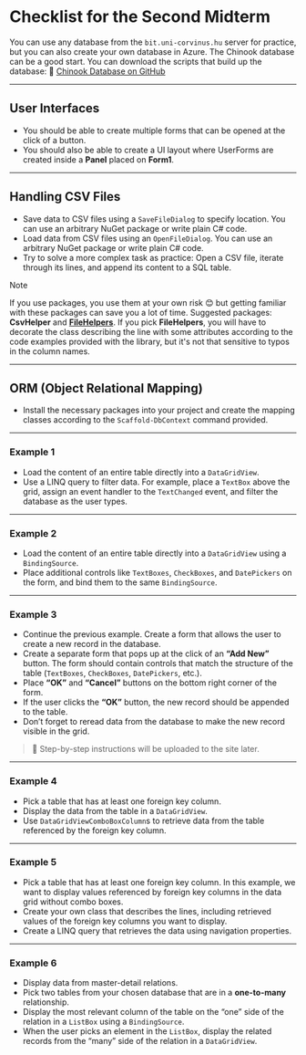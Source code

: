 # Checklist for the Second Midterm

You can use any database from the `bit.uni-corvinus.hu` server for practice, but you can also create your own database in Azure. The Chinook database can be a good start. You can download the scripts that build up the database:
 🔗 [Chinook Database on GitHub](https://github.com/lerocha/chinook-database?tab=readme-ov-file)

------

## User Interfaces

- You should be able to create multiple forms that can be opened at the click of a button.
- You should also be able to create a UI layout where UserForms are created inside a **Panel** placed on **Form1**.

------

## Handling CSV Files

- Save data to CSV files using a `SaveFileDialog` to specify location. You can use an arbitrary NuGet package or write plain C# code.
- Load data from CSV files using an `OpenFileDialog`. You can use an arbitrary NuGet package or write plain C# code.
- Try to solve a more complex task as practice:
   Open a CSV file, iterate through its lines, and append its content to a SQL table.

> [!NOTE] 
>
> If you use packages, you use them at your own risk 😊 but getting familiar with these packages can save you a lot of time.
> Suggested packages: **CsvHelper** and [**FileHelpers**](https://www.filehelpers.net/example/QuickStart/ReadFileDelimited/). If you pick **FileHelpers**, you will have to decorate the class describing the line with some attributes according to the code examples provided with the library, but it's not that sensitive to typos in the column names.

------

## ORM (Object Relational Mapping)

- Install the necessary packages into your project and create the mapping classes according to the `Scaffold-DbContext` command provided.

------

### Example 1

- Load the content of an entire table directly into a `DataGridView`.
- Use a LINQ query to filter data. For example, place a `TextBox` above the grid, assign an event handler to the `TextChanged` event, and filter the database as the user types.

------

### Example 2

- Load the content of an entire table directly into a `DataGridView` using a `BindingSource`.
- Place additional controls like `TextBoxes`, `CheckBoxes`, and `DatePickers` on the form, and bind them to the same `BindingSource`.

------

### Example 3

- Continue the previous example. Create a form that allows the user to create a new record in the database.
- Create a separate form that pops up at the click of an **“Add New”** button.
   The form should contain controls that match the structure of the table (`TextBoxes`, `CheckBoxes`, `DatePickers`, etc.).
- Place **“OK”** and **“Cancel”** buttons on the bottom right corner of the form.
- If the user clicks the **“OK”** button, the new record should be appended to the table.
- Don’t forget to reread data from the database to make the new record visible in the grid.

> 📌 Step-by-step instructions will be uploaded to the site later.

------

### Example 4

- Pick a table that has at least one foreign key column.
- Display the data from the table in a `DataGridView`.
- Use `DataGridViewComboBoxColumn`s to retrieve data from the table referenced by the foreign key column.

------

### Example 5

- Pick a table that has at least one foreign key column.
   In this example, we want to display values referenced by foreign key columns in the data grid without combo boxes.
- Create your own class that describes the lines, including retrieved values of the foreign key columns you want to display.
- Create a LINQ query that retrieves the data using navigation properties.

------

### Example 6

- Display data from master-detail relations.
- Pick two tables from your chosen database that are in a **one-to-many** relationship.
- Display the most relevant column of the table on the “one” side of the relation in a `ListBox` using a `BindingSource`.
- When the user picks an element in the `ListBox`, display the related records from the “many” side of the relation in a `DataGridView`.

